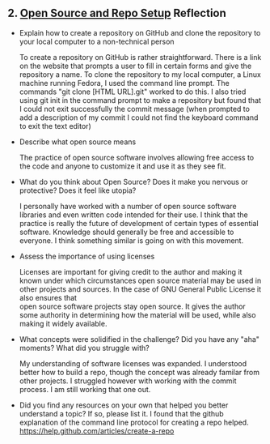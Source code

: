 ## 2. [Open Source and Repo Setup](2_set_up_repo/readme.md) Reflection

* Explain how to create a repository on GitHub and clone the repository to your local computer to a non-technical person

  To create a repository on GitHub is rather straightforward. There is a link on the website that prompts
  a user to fill in certain forms and give the repository a name. To clone the repository to my local computer, a 
  Linux machine running Fedora, I used the command line prompt. The commands "git clone [HTML URL].git" worked to do this.
  I also tried using git init in the command prompt to make a repository but found that I could not exit successfully the   commit message (when prompted to add a description of my commit I could not find the keyboard command to exit the text   editor)


* Describe what open source means

  The practice of open source software involves allowing free access to the code and anyone to customize it 
  and use it as they see fit.
  
* What do you think about Open Source? Does it make you nervous or protective? Does it feel like utopia?
  
  I personally have worked with a number of open source software libraries and even written code intended for their 
  use. I think that the practice is really the future of development of certain types of essential software. Knowledge
  should generally be free and accessible to everyone. I think something similar is going on with this movement.

* Assess the importance of using licenses
  
  Licenses are important for giving credit to the author and making it known under which circumstances open source
  material may be used in other projects and sources. In the case of GNU General Public License it also ensures that  
  open source software projects stay open source. It gives the author some authority in determining how the material 
  will be used, while also making it widely available.

* What concepts were solidified in the challenge? Did you have any "aha" moments? What did you struggle with?
  
  My understanding of software licenses was expanded. I understood better how to build a repo, though the concept 
  was already familar from other projects. I struggled however with working with the commit process. I am still working
  that one out.

* Did you find any resources on your own that helped you better understand a topic? If so, please list it.
  I found that the github explanation of the command line protocol for creating a repo helped. https://help.github.com/articles/create-a-repo  

<!-- Add your reflection here. Remove the comment markers -->

